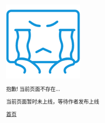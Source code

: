 <div>

![logo](../images/404.png ':size=100x100')

抱歉!
当前页面不存在...

当前页面暂时未上线，等待作者发布上线

</div>

[首页](../README.md)
